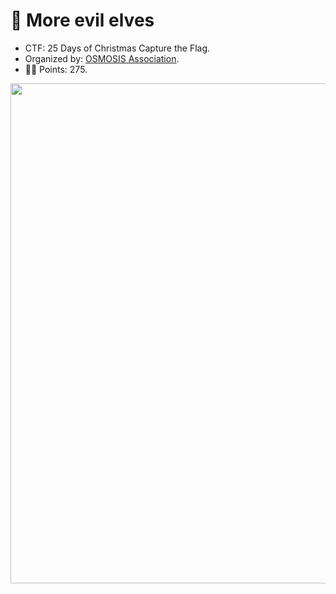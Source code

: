 # 📖 More evil elves

- CTF: 25 Days of Christmas Capture the Flag.
- Organized by: [OSMOSIS Association](https://osmosisinstitute.org/).
- 🤷‍♂️ Points: 275.

<img src="dino.png" width="800">
